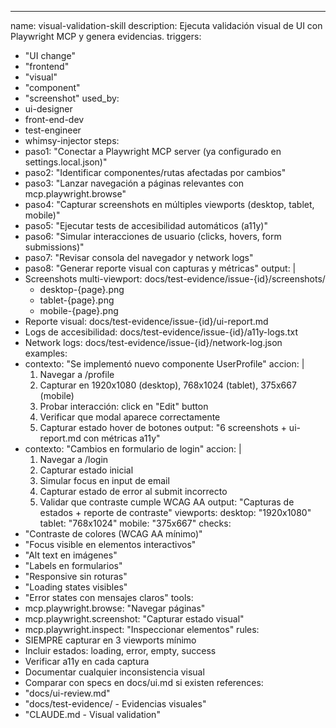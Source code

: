 ---
name: visual-validation-skill
description: Ejecuta validación visual de UI con Playwright MCP y genera evidencias.
triggers:
  - "UI change"
  - "frontend"
  - "visual"
  - "component"
  - "screenshot"
used_by:
  - ui-designer
  - front-end-dev
  - test-engineer
  - whimsy-injector
steps:
  - paso1: "Conectar a Playwright MCP server (ya configurado en settings.local.json)"
  - paso2: "Identificar componentes/rutas afectadas por cambios"
  - paso3: "Lanzar navegación a páginas relevantes con mcp.playwright.browse"
  - paso4: "Capturar screenshots en múltiples viewports (desktop, tablet, mobile)"
  - paso5: "Ejecutar tests de accesibilidad automáticos (a11y)"
  - paso6: "Simular interacciones de usuario (clicks, hovers, form submissions)"
  - paso7: "Revisar consola del navegador y network logs"
  - paso8: "Generar reporte visual con capturas y métricas"
output: |
  - Screenshots multi-viewport: docs/test-evidence/issue-{id}/screenshots/
    - desktop-{page}.png
    - tablet-{page}.png
    - mobile-{page}.png
  - Reporte visual: docs/test-evidence/issue-{id}/ui-report.md
  - Logs de accesibilidad: docs/test-evidence/issue-{id}/a11y-logs.txt
  - Network logs: docs/test-evidence/issue-{id}/network-log.json
examples:
  - contexto: "Se implementó nuevo componente UserProfile"
    accion: |
      1. Navegar a /profile
      2. Capturar en 1920x1080 (desktop), 768x1024 (tablet), 375x667 (mobile)
      3. Probar interacción: click en "Edit" button
      4. Verificar que modal aparece correctamente
      5. Capturar estado hover de botones
    output: "6 screenshots + ui-report.md con métricas a11y"
  - contexto: "Cambios en formulario de login"
    accion: |
      1. Navegar a /login
      2. Capturar estado inicial
      3. Simular focus en input de email
      4. Capturar estado de error al submit incorrecto
      5. Validar que contraste cumple WCAG AA
    output: "Capturas de estados + reporte de contraste"
viewports:
  desktop: "1920x1080"
  tablet: "768x1024"
  mobile: "375x667"
checks:
  - "Contraste de colores (WCAG AA mínimo)"
  - "Focus visible en elementos interactivos"
  - "Alt text en imágenes"
  - "Labels en formularios"
  - "Responsive sin roturas"
  - "Loading states visibles"
  - "Error states con mensajes claros"
tools:
  - mcp.playwright.browse: "Navegar páginas"
  - mcp.playwright.screenshot: "Capturar estado visual"
  - mcp.playwright.inspect: "Inspeccionar elementos"
rules:
  - SIEMPRE capturar en 3 viewports mínimo
  - Incluir estados: loading, error, empty, success
  - Verificar a11y en cada captura
  - Documentar cualquier inconsistencia visual
  - Comparar con specs en docs/ui.md si existen
references:
  - "docs/ui-review.md"
  - "docs/test-evidence/ - Evidencias visuales"
  - "CLAUDE.md - Visual validation"

